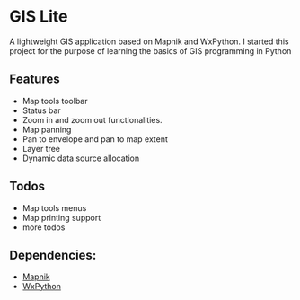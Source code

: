 # GIS Lite
A lightweight GIS application based on Mapnik and WxPython. I started this project for the purpose of learning the basics of GIS programming in Python

 ## Features
 - Map tools toolbar
 - Status bar
 - Zoom in and zoom out functionalities.
 - Map panning
 - Pan to envelope and pan to map extent
 - Layer tree
 - Dynamic data source allocation

  ## Todos
 - Map tools menus
 - Map printing support
 - more todos
 
## Dependencies:

* [Mapnik](https://mapnik.org/)
* [WxPython](https://wxpython.org/)
